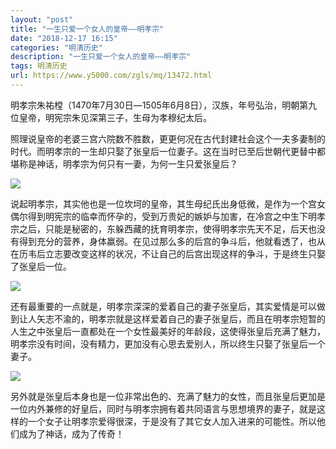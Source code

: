 ```yaml
---
layout: "post"
title: "一生只爱一个女人的皇帝——明孝宗"
date: "2018-12-17 16:15"
categories: "明清历史"
description: "一生只爱一个女人的皇帝——明孝宗"
tags: 明清历史
url: https://www.y5000.com/zgls/mq/13472.html
---
```






明孝宗朱祐樘（1470年7月30日―1505年6月8日），汉族，年号弘治，明朝第九位皇帝，明宪宗朱见深第三子，生母为孝穆纪太后。

照理说皇帝的老婆三宫六院数不胜数，更更何况在古代封建社会这个一夫多妻制的时代。而明孝宗的一生却只娶了张皇后一位妻子。这在当时已至后世朝代更替中都堪称是神话，明孝宗为何只有一妻，为何一生只爱张皇后？

![](https://img.y5000.com/uploads/allimg/170214/1I6262014-0.jpg)

说起明孝宗，其实他也是一位坎坷的皇帝，其生母纪氏出身低微，是作为一个宫女偶尔得到明宪宗的临幸而怀孕的，受到万贵妃的嫉妒与加害，在冷宫之中生下明孝宗之后，只能是秘密的，东躲西藏的抚育明孝宗，使得明孝宗先天不足，后天也没有得到充分的营养，身体羸弱。在见过那么多的后宫的争斗后，他就看透了，也从在历韦后立志要改变这样的状况，不让自己的后宫出现这样的争斗，于是终生只娶了张皇后一位。

![](https://img.y5000.com/uploads/allimg/170214/1I62C141-1.jpg)

还有最重要的一点就是，明孝宗深深的爱着自己的妻子张皇后，其实爱情是可以做到让人矢志不渝的，明孝宗就是这样爱着自己的妻子张皇后，而且在明孝宗短暂的人生之中张皇后一直都处在一个女性最美好的年龄段，这使得张皇后充满了魅力，明孝宗没有时间，没有精力，更加没有心思去爱别人，所以终生只娶了张皇后一个妻子。

![](https://img.y5000.com/uploads/allimg/170214/1I62624P-2.jpg)

另外就是张皇后本身也是一位非常出色的、充满了魅力的女性，而且张皇后更加是一位内外兼修的好皇后，同时与明孝宗拥有着共同语言与思想境界的妻子，就是这样的一个女子让明孝宗爱得很深，于是没有了其它女人加入进来的可能性。所以他们成为了神话，成为了传奇！
